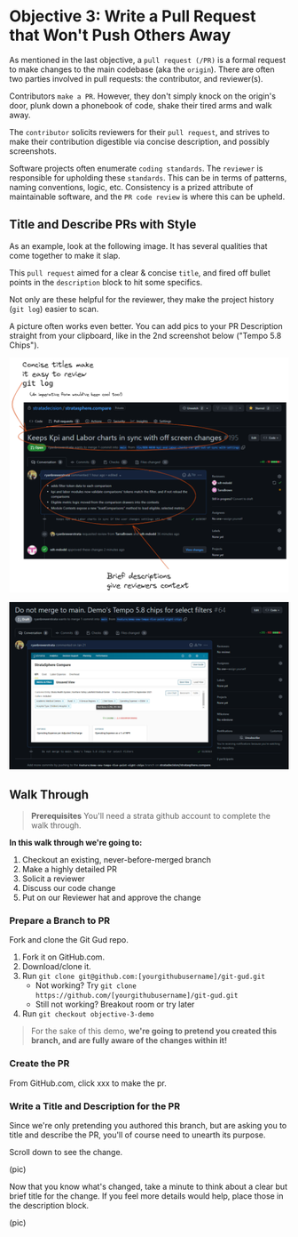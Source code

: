 # Objective 3: Write a Pull Request that Won't Push Others Away

As mentioned in the last objective, a `pull request (/PR)` is a formal request to make changes
to the main codebase (aka the `origin`).  There are often two parties involved in
pull requests: the contributor, and reviewer(s).

Contributors `make a PR`. However, they don't simply knock on the origin's door,
plunk down a phonebook of code, shake their tired arms and walk away.

The `contributor` solicits reviewers for their `pull request`,
and strives to make their contribution digestible via concise description,
and possibly screenshots.

Software projects often enumerate `coding standards`. The `reviewer` is responsible for
upholding these `standards`. This can be in terms of patterns, naming conventions, logic, etc.
Consistency is a prized attribute of maintainable software, and the `PR code review` is where
this can be upheld.


## Title and Describe PRs with Style

As an example, look at the following image.
It has several qualities that come together to make it slap.

This `pull request` aimed for a clear & concise `title`, and fired off bullet points
in the `description` block to hit some specifics.

Not only are these helpful for the reviewer, they make the project history (`git log`)
easier to scan.

A picture often works even better.  You can add pics to your PR Description
straight from your clipboard, like in the 2nd screenshot below ("Tempo 5.8 Chips").

![img_5.png](img_5.png)

![img_6.png](img_6.png)


## Walk Through
> **Prerequisites** You'll need a strata github account to complete the walk through.

**In this walk through we're going to:**
1. Checkout an existing, never-before-merged branch
2. Make a highly detailed PR
3. Solicit a reviewer
4. Discuss our code change
5. Put on our Reviewer hat and approve the change


### Prepare a Branch to PR
Fork and clone the Git Gud repo.

1. Fork it on GitHub.com.
2. Download/clone it.
1. Run `git clone git@github.com:[yourgithubusername]/git-gud.git`
   * Not working? Try `git clone https://github.com/[yourgithubusername]/git-gud.git`
   * Still not working? Breakout room or try later
2. Run `git checkout objective-3-demo`

> For the sake of this demo, **we're going to pretend
> you created this branch, and are fully aware of the changes within it!**

### Create the PR
From GitHub.com, click xxx to make the pr.

### Write a Title and Description for the PR

Since we're only pretending you authored this branch, but are
asking you to title and describe the PR, you'll of course need
to unearth its purpose.

Scroll down to see the change.

(pic)

Now that you know what's changed, take a minute to think about
a clear but brief title for the change.  If you feel more details
would help, place those in the description block.

(pic)



